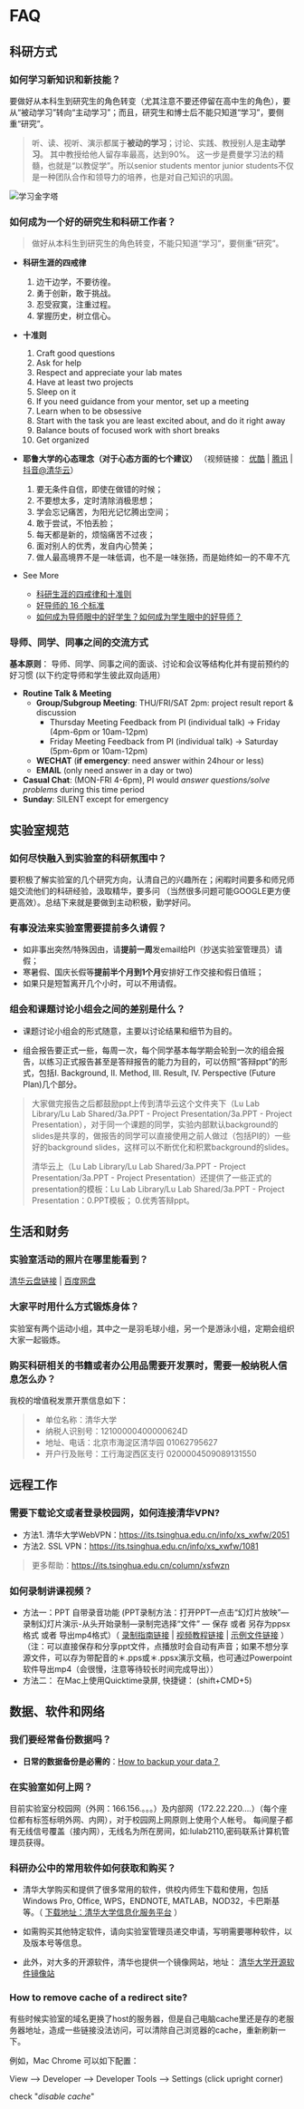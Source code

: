 # FAQ

## 科研方式

###  如何学习新知识和新技能？

要做好从本科生到研究生的角色转变（尤其注意不要还停留在高中生的角色），要从“被动学习”转向“主动学习”；而且，研究生和博士后不能只知道“学习”，要侧重“研究”。

> 听、读、视听、演示都属于**被动的学习**；讨论、实践、教授别人是**主动学习**。
> 其中教授给他人留存率最高，达到90%。 这一步是费曼学习法的精髓，也就是“以教促学”。所以senior students mentor junior students不仅是一种团队合作和领导力的培养，也是对自己知识的巩固。

![学习金字塔](img/learning.jpg)


###  如何成为一个好的研究生和科研工作者？

> 做好从本科生到研究生的角色转变，不能只知道“学习”，要侧重“研究”。

* **科研生涯的四戒律**
  1. 边干边学，不要彷徨。
  2. 勇于创新，敢于挑战。
  3. 忍受寂寞，注重过程。
  4. 掌握历史，树立信心。

* **十准则**
  1. Craft good questions
  2. Ask for help
  3. Respect and appreciate your lab mates
  4. Have at least two projects
  5. Sleep on it
  6. If you need guidance from your mentor, set up a meeting
  7. Learn when to be obsessive
  8. Start with the task you are least excited about, and do it right away
  9. Balance bouts of focused work with short breaks
  10. Get organized

* **耶鲁大学的心态理念（对于心态方面的七个建议）** （视频链接： [优酷](https://v.youku.com/v_show/id_XNDMwNjc0ODg2MA==.html) \|  [腾讯](https://v.qq.com/x/page/o075327nzri.html) \| [抖音@清华云](https://cloud.tsinghua.edu.cn/d/c93050a161224507a27e/files/?p=%2F%E8%80%B6%E9%B2%81%E5%A4%A7%E5%AD%A6%E7%9A%84%E5%BF%83%E6%80%81%E7%90%86%E5%BF%B5.mp4)）
  1. 要无条件自信，即使在做错的时候；
  2. 不要想太多，定时清除消极思想；
  3. 学会忘记痛苦，为阳光记忆腾出空间；
  4. 敢于尝试，不怕丢脸；
  5. 每天都是新的，烦恼痛苦不过夜；
  6. 面对别人的优秀，发自内心赞美；
  7. 做人最高境界不是一味低调，也不是一味张扬，而是始终如一的不卑不亢


* See More
  * [科研生涯的四戒律和十准则](https://www.yinxiang.com/everhub/note/22f83fbc-edd2-41f1-aaa7-3564c572e3ac)
  * [好导师的 16 个标准](https://www.yinxiang.com/everhub/note/1883503d-9b17-4e92-b79e-3084ba7729a0)
  * [如何成为导师眼中的好学生？如何成为学生眼中的好导师？](https://www.yinxiang.com/everhub/note/1e8fbba0-a985-465f-8bce-186d8ec37ff0)

### 导师、同学、同事之间的交流方式

**基本原则**： 导师、同学、同事之间的面谈、讨论和会议等结构化并有提前预约的好习惯 (以下约定导师和学生彼此双向适用）

* **Routine Talk & Meeting** 
    * **Group/Subgroup Meeting**: THU/FRI/SAT 2pm: project result report & discussion
       * Thursday Meeting Feedback from PI (individual talk) → Friday (4pm-6pm or 10am-12pm)
       * Friday Meeting Feedback from PI (individual talk) → Saturday (5pm-6pm or 10am-12pm)
    * **WECHAT** (**if emergency**: need answer within 24hour or less)
    * **EMAIL** (only need answer in a day or two)
* **Casual Chat**: (MON-FRI 4-6pm), PI would _answer questions/solve problems_ during this time period
* **Sunday**: SILENT except for emergency 



## 实验室规范

### 如何尽快融入到实验室的科研氛围中？

要积极了解实验室的几个研究方向，认清自己的兴趣所在；闲暇时间要多和师兄师姐交流他们的科研经验，汲取精华，要多问 （当然很多问题可能GOOGLE更方便更高效）。总结下来就是要做到主动积极，勤学好问。

### 有事没法来实验室需要提前多久请假？

  * 如非事出突然/特殊因由，请**提前一周**发email给PI（抄送实验室管理员）请假；
  * 寒暑假、国庆长假等**提前半个月到1个月**安排好工作交接和假日值班；
  * 如果只是短暂离开几个小时，可以不用请假。

### 组会和课题讨论小组会之间的差别是什么？

* 课题讨论小组会的形式随意，主要以讨论结果和细节为目的。

* 组会报告要正式一些，每周一次，每个同学基本每学期会轮到一次的组会报告，以练习正式报告甚至是答辩报告的能力为目的，可以仿照“答辩ppt”的形式，包括I. Background, II. Method, III. Result, IV. Perspective (Future Plan)几个部分。

> 大家做完报告之后都鼓励ppt上传到清华云这个文件夹下（Lu Lab Library/Lu Lab Shared/3a.PPT - Project Presentation/3a.PPT - Project Presentation），对于同一个课题的同学，实验内部默认background的slides是共享的，做报告的同学可以直接使用之前人做过（包括PI的）一些好的background slides，这样可以不断优化和积累background的slides。
>
> 清华云上（Lu Lab Library/Lu Lab Shared/3a.PPT - Project Presentation/3a.PPT - Project Presentation）还提供了一些正式的presentation的模板：Lu Lab Library/Lu Lab Shared/3a.PPT - Project Presentation：0.PPT模板； 0.优秀答辩ppt。




## 生活和财务

###  实验室活动的照片在哪里能看到？

[清华云盘链接](https://cloud.tsinghua.edu.cn/d/1c4bc3858129476eb030/?p=/&mode=grid) \| [百度网盘](https://pan.baidu.com/s/1geNXf3d#list/path=%2FLu%20Lab%20Public%20Files%2FLu%20Lab%20Public%20Photos&parentPath=%2FLu%20Lab%20Public%20Files&vmode=grid)


### 大家平时用什么方式锻炼身体？

 实验室有两个运动小组，其中之一是羽毛球小组，另一个是游泳小组，定期会组织大家一起锻炼。


###  购买科研相关的书籍或者办公用品需要开发票时，需要一般纳税人信息怎么办？

我校的增值税发票开票信息如下：

> * 单位名称：清华大学
> * 纳税人识别号：12100000400000624D
> * 地址、电话：北京市海淀区清华园 01062795627
> * 开户行及账号：工行海淀西区支行 0200004509089131550





## 远程工作

### 需要下载论文或者登录校园网，如何连接清华VPN? 

  * 方法1. 清华大学WebVPN：<https://its.tsinghua.edu.cn/info/xs_xwfw/2051>
  * 方法2. SSL VPN：<https://its.tsinghua.edu.cn/info/xs_xwfw/1081>

> 更多帮助：<https://its.tsinghua.edu.cn/column/xsfwzn>


### 如何录制讲课视频？

  * 方法一：PPT 自带录音功能 (PPT录制方法：打开PPT—点击“幻灯片放映”—录制幻灯片演示-从头开始录制—录制完选择“文件” — 保存 或者 另存为ppsx格式 或者 导出mp4格式）（ [录制指南链接](https://support.office.com/zh-cn/article/在-powerpoint-演示文稿中添加或删除音频-c3b2a9fd-2547-41d9-9182-3dfaa58f1316)  \|  [视频教程链接](https://jingyan.baidu.com/article/ce09321b7bf2042bff858f8d.html) \| [示例文件链接](https://cloud.tsinghua.edu.cn/d/fd7414d4439747ee9a08/) ）（注：可以直接保存和分享ppt文件，点播放时会自动有声音；如果不想分享源文件，可以存为带配音的＊.pps或＊.ppsx演示文稿，也可通过Powerpoint软件导出mp4（会很慢，注意等待较长时间完成导出））
  * 方法二： 在Mac上使用Quicktime录屏, 快捷键： (shift+CMD+5) 


## 数据、软件和网络

###  我们要经常备份数据吗？

* **日常的数据备份是必需的**：[How to backup your data？](https://lulab2.gitbook.io/teaching/part-i.-basic-skills/1.setup#3-backup-your-data-regularly)


###  在实验室如何上网？

目前实验室分校园网（外网：166.156.。。。）及内部网（172.22.220….）（每个座位都有标签标明外网、内网），对于校园网上网原则上使用个人帐号。
每间屋子都有无线信号覆盖（接内网），无线名为所在房间，如:lulab2110,密码联系计算机管理员获得。



###  科研办公中的常用软件如何获取和购买？

* 清华大学购买和提供了很多常用的软件，供校内师生下载和使用，包括 Windows Pro, Office, WPS，ENDNOTE, MATLAB，NOD32，卡巴斯基等。（ [下载地址：清华大学信息化服务平台](https://its.tsinghua.edu.cn) ）

* 如需购买其他特定软件，请向实验室管理员递交申请，写明需要哪种软件，以及版本号等信息。
* 此外，对大多的开源软件，清华也提供一个镜像网站，地址： [清华大学开源软件镜像站](https://mirrors.tuna.tsinghua.edu.cn/)




### How to remove cache of a redirect site?

有些时候实验室的域名更换了host的服务器，但是自己电脑cache里还是存的老服务器地址，造成一些链接没法访问，可以清除自己浏览器的cache，重新刷新一下。

例如，Mac Chrome 可以如下配置：

View --> Developer --> Developer Tools --> Settings (click upright corner)

check "*disable cache*"


